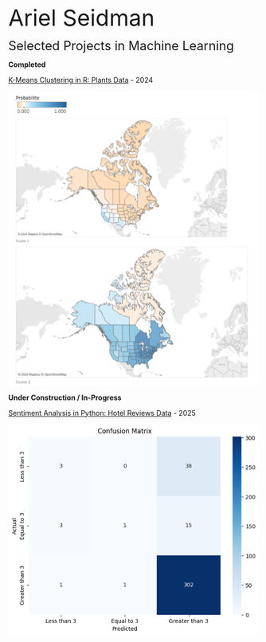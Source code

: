 <span style="font-size: 45px;">Ariel Seidman</span>

<span style="font-size: 25px;">Selected Projects in Machine Learning</span>

**Completed** 

[K-Means Clustering in R: Plants Data]( https://github.com/arielseidman/K-Means_Clustering/blob/main/Plants_nb.md) - 2024

[<img src="plants_image.png" alt="plants_image.png" style="display: block;">]( https://github.com/arielseidman/K-Means_Clustering/blob/main/Plants_nb.md)

**Under Construction / In-Progress** 

[Sentiment Analysis in Python: Hotel Reviews Data](https://github.com/arielseidman/Sentiment_Analysis/blob/main/README.md) - 2025

[<img src="Hotels_Confusion_Matrix.png" alt="Hotels_Confusion_Matrix.png" style="display: block;">](https://github.com/arielseidman/Sentiment_Analysis/blob/main/README.md)
